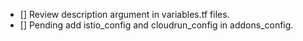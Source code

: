 - [] Review description argument in variables.tf files.
- [] Pending add istio_config and cloudrun_config in addons_config.